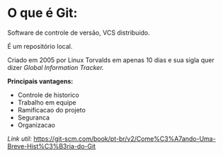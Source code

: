 # O que é Git:
Software de controle de versão, VCS distribuido.

É um repositório local.

Criado em 2005 por Linux Torvalds em apenas 10 dias e sua sigla quer dizer *Global Information Tracker.*

**Principais vantagens:**

- Controle de historico
- Trabalho em equipe
- Ramificacao do projeto
- Seguranca
- Organizacao

*Link util*: https://git-scm.com/book/pt-br/v2/Come%C3%A7ando-Uma-Breve-Hist%C3%B3ria-do-Git 
